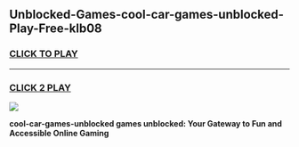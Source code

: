
## Unblocked-Games-cool-car-games-unblocked-Play-Free-klb08
<h3>
<a href="https://premium76.site?title=cool-car-games-unblocked&ref=10A">CLICK TO PLAY</a></h3>
<hr>

<h3>
<a href="https://premium76.site?title=cool-car-games-unblocked&ref=10A">CLICK 2 PLAY</a>
  
</h3>

<a href="https://premium76.site?title=cool-car-games-unblocked&ref=10A"><img src="https://clearcache.store/games.png"></a>


**cool-car-games-unblocked games unblocked: Your Gateway to Fun and Accessible Online Gaming**
